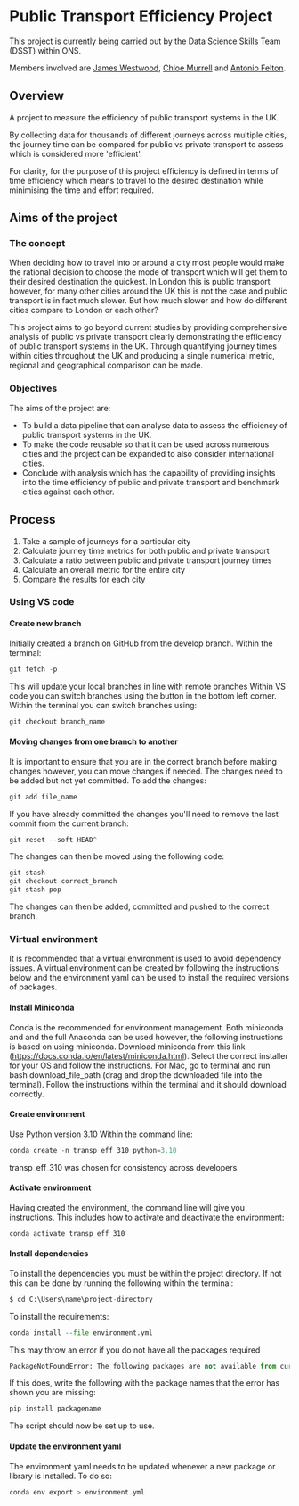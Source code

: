 # Public Transport Efficiency Project

This project is currently being carried out by the Data Science Skills Team (DSST) within ONS.

Members involved are [James Westwood](https://github.com/jwestw), [Chloe Murrell](https://github.com/chloemurrell) and [Antonio Felton](https://github.com/Antonio-John).

## Overview
A project to measure the efficiency of public transport systems in the UK. 

By collecting data for thousands of different journeys across multiple cities, the journey time can be compared for public vs private transport  to assess which is considered more 'efficient'.

For clarity, for the purpose of this project efficiency is defined in terms of time efficiency which means to travel to the desired destination while minimising the time and effort required. 

## Aims of the project 

### The concept 
When deciding how to travel into or around a city most people would make the rational decision to choose the mode of transport which will get them to their desired destination the quickest. In London this is public transport however, for many other cities around the UK this is not the case and public transport is in fact much slower. But how much slower and how do different cities compare to London or each other?

This project aims to go beyond current studies by providing comprehensive analysis of public vs private transport clearly demonstrating the efficiency of public transport systems in the UK. Through quantifying journey times within cities throughout the UK and producing a single numerical metric, regional and geographical comparison can be made. 

### Objectives 
The aims of the project are:
- To build a data pipeline that can analyse data to assess the efficiency of public transport systems in the UK. 
- To make the code reusable so that it can be used across numerous cities and the project can be expanded to also consider international cities.
- Conclude with analysis which has the capability of providing insights into the time efficiency of public and private transport and benchmark cities against each other. 

## Process
1.	Take a sample of journeys for a particular city
2.	Calculate journey time metrics for both public and private transport
3.	Calculate a ratio between public and private transport journey times 
4.	Calculate an overall metric for the entire city
5.	Compare the results for each city

### Using VS code

#### Create new branch 

Initially created a branch on GitHub from the develop branch. 
Within the terminal:
```python 
git fetch -p
``` 
This will update your local branches in line with remote branches
Within VS code you can switch branches using the button in the bottom left corner. 
Within the terminal you can switch branches using:
```python
git checkout branch_name
```

#### Moving changes from one branch to another
It is important to ensure that you are in the correct branch before making changes however, you can move changes if needed. 
The changes need to be added but not yet committed.
To add the changes:
```python
git add file_name
```
If you have already committed the changes you'll need to remove the last commit from the current branch:
```python
git reset --soft HEAD^
```
The changes can then be moved using the following code:
```python
git stash 
git checkout correct_branch
git stash pop 
```
The changes can then be added, committed and pushed to the correct branch. 

### Virtual environment 
It is recommended that a virtual environment is used to avoid dependency issues. A virtual environment can be created by following the instructions below and the environment yaml can be used to install the required versions of packages. 

#### Install Miniconda
Conda is the recommended for environment management. Both miniconda and and the full Anaconda can be used however, the following instructions is based on using miniconda. 
Download miniconda from this link (https://docs.conda.io/en/latest/miniconda.html). Select the correct installer for your OS and follow the instructions.
For Mac, go to terminal and run bash download_file_path (drag and drop the downloaded file into the terminal). 
Follow the instructions within the terminal and it should download correctly. 

#### Create environment
Use Python version 3.10
Within the command line:
```python
conda create -n transp_eff_310 python=3.10
```
transp_eff_310 was chosen for consistency across developers.

#### Activate environment
Having created the environment, the command line will give you instructions. 
This includes how to activate and deactivate the environment:
```python 
conda activate transp_eff_310
```

#### Install dependencies
To install the dependencies you must be within the project directory. If not this can be done by running the following within the terminal:
```python
$ cd C:\Users\name\project-directory
```
To install the requirements:
```python
conda install --file environment.yml
```
This may throw an error if you do not have all the packages required
```python
PackageNotFoundError: The following packages are not available from current channels
```
If this does, write the following with the package names that the error has shown you are missing:
```python
pip install packagename
```
The script should now be set up to use.

#### Update the environment yaml 
The environment yaml needs to be updated whenever a new package or library is installed. 
To do so:
```python
conda env export > environment.yml
```
